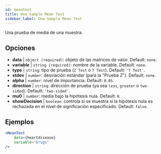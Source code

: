 ```yaml
---
id: meantest
title: One-Sample Mean Test
sidebar_label: One-Sample Mean Test
---
```


Una prueba de media de una muestra.

## Opciones

* __data__ | `object (required)`: objeto de las matrices de valor. Default: `none`.
* __variable__ | `string (required)`: nombre de la variable. Default: `none`.
* __type__ | `string`: tipo de prueba (`Z Test` o `T Test`). Default: `'T Test'`.
* __stdev__ | `number`: desviación estándar (para la "Prueba Z"). Default: `none`.
* __alpha__ | `number`: nivel de importancia. Default: `0.05`.
* __direction__ | `string`: dirección de prueba (ya sea `less`, `greater` o `two-sided`). Default: `'two-sided'`.
* __mu0__ | `number`: media bajo la hipótesis nula. Default: `0`.
* __showDecision__ | `boolean`: controla si se muestra si la hipótesis nula es rechazada en el nivel de significación especificado. Default: `false`.


## Ejemplos

```jsx live
<MeanTest
    data={heartdisease} 
    variable="Drugs"
/>
```
